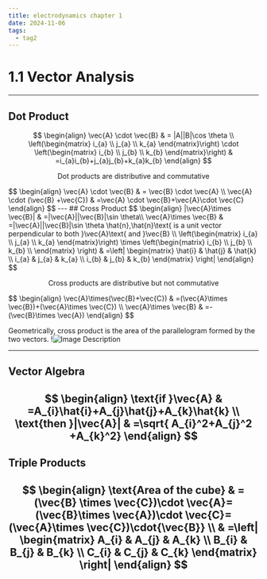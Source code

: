 ```yaml
---
title: electrodynamics chapter 1
date: 2024-11-06
tags:
  - tag2
---
```


# 1.1 Vector Analysis
---
## Dot Product
$$
\begin{align}
\vec{A} \cdot \vec{B} & = |A||B|\cos \theta \\
\left(\begin{matrix}
i_{a} \\
j_{a} \\
k_{a}
\end{matrix}\right) \cdot
\left(\begin{matrix}
i_{b} \\
j_{b} \\
k_{b}
\end{matrix}\right) & =i_{a}i_{b}+j_{a}j_{b}+k_{a}k_{b}
\end{align}
$$
<p style="text-align: center">Dot products are distributive and commutative</p>
$$
\begin{align}
\vec{A} \cdot \vec{B} & = \vec{B} \cdot \vec{A} \\
\vec{A} \cdot (\vec{B} +\vec{C}) & =\vec{A} \cdot \vec{B}+\vec{A}\cdot \vec{C}
\end{align}
$$
---
## Cross Product
$$
\begin{align}
|\vec{A}\times \vec{B}| & =|\vec{A}||\vec{B}|\sin \theta\\
\vec{A}\times \vec{B} & =|\vec{A}||\vec{B}|\sin \theta \hat{n},\hat{n}\text{ is a unit vector perpendicular to both }\vec{A}\text{ and }\vec{B} \\
\left(\begin{matrix}
i_{a} \\
j_{a} \\
k_{a}
\end{matrix}\right) \times
\left(\begin{matrix}
i_{b} \\
j_{b} \\
k_{b} \\
\end{matrix}
\right) & =\left|
\begin{matrix}
\hat{i} & \hat{j} & \hat{k} \\
i_{a} & j_{a} & k_{a} \\
i_{b} & j_{b} & k_{b}
\end{matrix}
\right|
\end{align}
$$
<p style="text-align: center">Cross products are distributive but not commutative</p>
$$
\begin{align}
\vec{A}\times(\vec{B}+\vec{C}) & =(\vec{A}\times \vec{B})+(\vec{A}\times \vec{C}) \\
\vec{A}\times \vec{B} & =-(\vec{B}\times \vec{A})
\end{align}
$$

Geometrically, cross product is the area of the parallelogram formed by the two vectors.
!![Image Description](/images/Pasted%20image%2020241207155118.png)

--- 
## Vector Algebra
$$
\begin{align}
\text{if }\vec{A} & =A_{i}\hat{i}+A_{j}\hat{j}+A_{k}\hat{k} \\
\text{then }|\vec{A}| & =\sqrt{ A_{i}^2+A_{j}^2 +A_{k}^2}
\end{align}
$$
---
## Triple Products
$$
\begin{align}
\text{Area of the cube} & =(\vec{B} \times \vec{C})\cdot \vec{A}=(\vec{B}\times \vec{A})\cdot \vec{C}=(\vec{A}\times \vec{C})\cdot{\vec{B}} \\
 & =\left|
\begin{matrix}
A_{i} & A_{j} & A_{k} \\
B_{i} & B_{j} & B_{k} \\
C_{i} & C_{j} & C_{k}
\end{matrix}
\right|
\end{align}
$$
---
